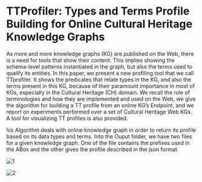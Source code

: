# TTProfiler: Types and Terms Profile Building for Online Cultural Heritage Knowledge Graphs


As more and more knowledge graphs (KG) are published on the Web, there is a need for tools that show their content. This implies showing the schema-level patterns instantiated in the graph, but also the terms used to qualify its entities. In this paper, we present a new profiling tool that we call TTprofiler. It shows the predicates that relate types in the KG, and also the terms present in this KG, because of their paramount importance in most of KGs, especially in the Cultural Heritage (CH) domain. We recall the role of terminologies and how they are implemented and used on the Web, we give the algorithm for building a TT profile from an online KG’s Endpoint, and we report on experiments performed over a set of Cultural Heritage Web KGs. A tool for visualizing TT profiles is also provided.

his Algorithm deals with online knowledge graph in order to return its profile based on its data types and terms. Into the Ouput folder, we have two files for a given knowledge graph. One of the file contains the prefixes used in the ABox and the other gives the profile described in the json format.

![1](https://user-images.githubusercontent.com/89542053/130845337-e9535743-e400-4fe6-80e2-a4c548a8c57c.PNG)


![2](https://user-images.githubusercontent.com/89542053/130845361-1433d427-fd95-4b99-863a-b88e1548e1e0.PNG)

